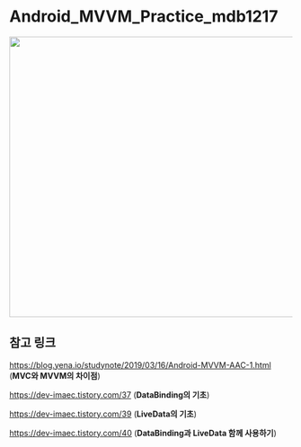 # Android_MVVM_Practice_mdb1217
<img src="https://blog.yena.io/assets/post-img19/190316-mvc-mvvm.png"  width="700" height="500">

## 참고 링크
https://blog.yena.io/studynote/2019/03/16/Android-MVVM-AAC-1.html
(**MVC와 MVVM의 차이점**)

https://dev-imaec.tistory.com/37
(**DataBinding의 기초**)

https://dev-imaec.tistory.com/39
(**LiveData의 기초**)

https://dev-imaec.tistory.com/40
(**DataBinding과 LiveData 함께 사용하기**)

